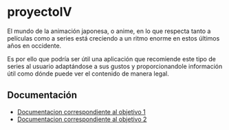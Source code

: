 # proyectoIV

El mundo de la animación japonesa, o anime, en lo que respecta tanto a películas como a series está creciendo a un ritmo enorme en estos últimos años en occidente.

Es por ello que podría ser útil una aplicación que recomiende este tipo de series al usuario adaptándose a sus gustos y proporcionandole información útil como dónde puede ver el contenido de manera legal.

## Documentación
- [Documentacion correspondiente al objetivo 1](docs/Objetivo1.md)
- [Documentacion correspondiente al objetivo 2](docs/Objetivo2.md)